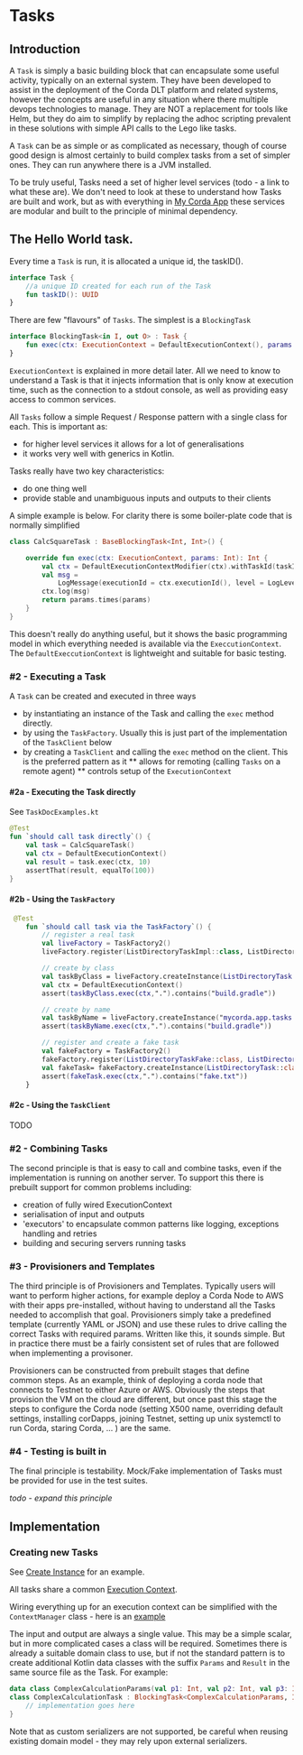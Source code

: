 # Tasks

## Introduction

A `Task` is simply a basic building block that can encapsulate some useful activity, typically on an external system.
They have been developed to assist in the deployment of the Corda DLT platform and related systems, however the concepts
are useful in any situation where there multiple devops technologies to manage. They are NOT a replacement for tools
like Helm, but they do aim to simplify by replacing the adhoc scripting prevalent in these solutions with simple API
calls to the Lego like tasks.

A `Task` can be as simple or as complicated as necessary, though of course good design is almost certainly to build
complex tasks from a set of simpler ones. They can run anywhere there is a JVM installed.

To be truly useful, Tasks need a set of higher level services (todo - a link to what these are). We don't need to look
at these to understand how Tasks are built and work, but as with everything in [My Corda App](https://mycorda.app/)
these services are modular and built to the principle of minimal dependency.

## The Hello World task.

Every time a `Task` is run, it is allocated a unique id, the taskID().

```kotlin
interface Task {
    //a unique ID created for each run of the Task
    fun taskID(): UUID
}
```

There are few "flavours" of `Tasks`. The simplest is a `BlockingTask`

```kotlin
interface BlockingTask<in I, out O> : Task {
    fun exec(ctx: ExecutionContext = DefaultExecutionContext(), params: I): O
}
```

`ExecutionContext` is explained in more detail later. All we need to know to understand a Task is that it injects
information that is only know at execution time, such as the connection to a stdout console, as well as providing easy
access to common services.

All `Tasks` follow a simple Request / Response pattern with a single class for each. This is important as:

* for higher level services it allows for a lot of generalisations
* it works very well with generics in Kotlin.

Tasks really have two key characteristics:

* do one thing well
* provide stable and unambiguous inputs and outputs to their clients

A simple example is below. For clarity there is some boiler-plate code that is normally simplified

```kotlin
class CalcSquareTask : BaseBlockingTask<Int, Int>() {

    override fun exec(ctx: ExecutionContext, params: Int): Int {
        val ctx = DefaultExecutionContextModifier(ctx).withTaskId(taskID())
        val msg =
            LogMessage(executionId = ctx.executionId(), level = LogLevel.DEBUG, body = "Calculating square of $params")
        ctx.log(msg)
        return params.times(params)
    }
}
```

This doesn't really do anything useful, but it shows the basic programming model in which everything needed is available
via the `ExeccutionContext`. The `DefaultExeccutionContext`
is lightweight and suitable for basic testing.

### #2 - Executing a Task

A `Task` can be created and executed in three ways

* by instantiating an instance of the Task and calling the `exec` method directly.
* by using the `TaskFactory`. Usually this is just part of the implementation of the `TaskClient` below
* by creating a `TaskClient` and calling the `exec` method on the client. This is the preferred pattern as it
** allows for remoting (calling `Tasks` on a remote agent)
** controls setup of the `ExecutionContext`

#### #2a - Executing the Task directly

See `TaskDocExamples.kt`

```kotlin
@Test
fun `should call task directly`() {
    val task = CalcSquareTask()
    val ctx = DefaultExecutionContext()
    val result = task.exec(ctx, 10)
    assertThat(result, equalTo(100))
}
```
#### #2b - Using the `TaskFactory`

```kotlin
 @Test
    fun `should call task via the TaskFactory`() {
        // register a real task
        val liveFactory = TaskFactory2()
        liveFactory.register(ListDirectoryTaskImpl::class, ListDirectoryTask::class)

        // create by class
        val taskByClass = liveFactory.createInstance(ListDirectoryTask::class)
        val ctx = DefaultExecutionContext()
        assert(taskByClass.exec(ctx,".").contains("build.gradle"))

        // create by name
        val taskByName = liveFactory.createInstance("mycorda.app.tasks.ListDirectoryTask") as BlockingTask<String,List<String>>
        assert(taskByName.exec(ctx,".").contains("build.gradle"))

        // register and create a fake task
        val fakeFactory = TaskFactory2()
        fakeFactory.register(ListDirectoryTaskFake::class, ListDirectoryTask::class)
        val fakeTask= fakeFactory.createInstance(ListDirectoryTask::class)
        assert(fakeTask.exec(ctx,".").contains("fake.txt"))
    }
```

#### #2c - Using the `TaskClient`

TODO 



### #2 - Combining Tasks

The second principle is that is easy to call and combine tasks, even if the implementation is running on another server.
To support this there is prebuilt support for common problems including:

* creation of fully wired ExecutionContext
* serialisation of input and outputs
* 'executors' to encapsulate common patterns like logging, exceptions handling and retries
* building and securing servers running tasks

### #3 - Provisioners and Templates

The third principle is of Provisioners and Templates. Typically users will want to perform higher actions, for example
deploy a Corda Node to AWS with their apps pre-installed, without having to understand all the Tasks needed to
accomplish that goal. Provisioners simply take a predefined template (currently YAML or JSON) and use these rules to
drive calling the correct Tasks with required params. Written like this, it sounds simple. But in practice there must be
a fairly consistent set of rules that are followed when implementing a provisoner.

Provisioners can be constructed from prebuilt stages that define  
common steps. As an example, think of deploying a corda node that connects to Testnet to either Azure or AWS. Obviously
the steps that provision the VM on the cloud are different, but once past this stage the steps to configure the Corda
node (setting X500 name, overriding default settings, installing corDapps, joining Testnet, setting up unix systemctl to
run Corda, staring Corda, ... )
are the same.

### #4 - Testing is built in

The final principle is testability. Mock/Fake implementation of Tasks must be provided for use in the test suites.

*todo - expand this principle*

## Implementation

### Creating new Tasks

See [Create Instance](../aws-tasks/src/main/kotlin/net/corda/ccl/aws/task/CreateInstanceTask.kt) for an example.

All tasks share a
common [Execution Context](../commons/src/main/kotlin/net/corda/ccl/commons/executionContext/Context.kt).

Wiring everything up for an execution context can be simplified with the  `ContextManager` class - here is
an [example](../corda-tasks/src/main/kotlin/net/corda/ccl/tasks/cenm/identitymanager/ReceivePKITask.kt)

The input and output are always a single value. This may be a simple scalar, but in more complicated cases a class will
be required. Sometimes there is already a suitable domain class to use, but if not the standard pattern is to create
additional Kotlin data classes with the suffix `Params` and `Result`
in the same source file as the Task. For example:

```kotlin
data class ComplexCalculationParams(val p1: Int, val p2: Int, val p3: Int)
class ComplexCalculationTask : BlockingTask<ComplexCalculationParams, Int> {
    // implementation goes here 
}
```

Note that as custom serializers are not supported, be careful when reusing existing domain model - they may rely upon
external serializers. 
 